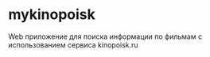 # mykinopoisk
Web приложение для поиска информации по фильмам с использованием сервиса kinopoisk.ru
